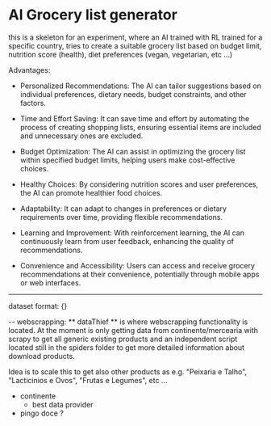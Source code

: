# AI Grocery list generator
this is a skeleton for an experiment, where an AI trained with RL trained for a specific country, tries to create a suitable grocery list based on budget limit, nutrition score (health), diet preferences (vegan, vegetarian, etc ...)

Advantages:
- Personalized Recommendations: The AI can tailor suggestions based on individual preferences, dietary needs, budget constraints, and other factors.

- Time and Effort Saving: It can save time and effort by automating the process of creating shopping lists, ensuring essential items are included and unnecessary ones are excluded.

- Budget Optimization: The AI can assist in optimizing the grocery list within specified budget limits, helping users make cost-effective choices.

- Healthy Choices: By considering nutrition scores and user preferences, the AI can promote healthier food choices.

- Adaptability: It can adapt to changes in preferences or dietary requirements over time, providing flexible recommendations.

- Learning and Improvement: With reinforcement learning, the AI can continuously learn from user feedback, enhancing the quality of recommendations.

- Convenience and Accessibility: Users can access and receive grocery recommendations at their convenience, potentially through mobile apps or web interfaces.

---
dataset format:
{}

--
webscrapping:
** dataThief ** is where webscrapping functionality is located. At the moment is only getting data from continente/mercearia with scrapy to get all generic existing products and an independent script located still in the spiders folder to get more detailed information about download products. 

Idea is to scale this to get also other products as e.g. "Peixaria e Talho", "Lacticinios e Ovos", "Frutas e Legumes", etc ...

- continente
    - best data provider
- pingo doce ?